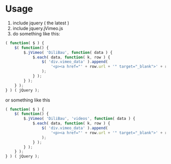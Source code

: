 # Usage

1. include jquery ( the latest )
2. include jquery.jVimeo.js
3. do something like this:

```javascript
( function( $ ) {
	$( function() {
		$.jVimeo( 'DiliBau', function( data ) {
			$.each( data, function( k, row ) {				
				$( 'div.vimeo_data' ).append(
					'<p><a href="' + row.url + '" target="_blank">' + row.title + '</a></p>';
				);
			} );
		} );
	} );
} ) ( jQuery );
```
or something like this


```javascript
( function( $ ) {
	$( function() {
		$.jVimeo( 'DiliBau', 'videos', function( data ) {
			$.each( data, function( k, row ) {				
				$( 'div.vimeo_data' ).append(
					'<p><a href="' + row.url + '" target="_blank">' + row.title + '</a></p>';
				);
			} );
		} );
	} );
} ) ( jQuery );
```